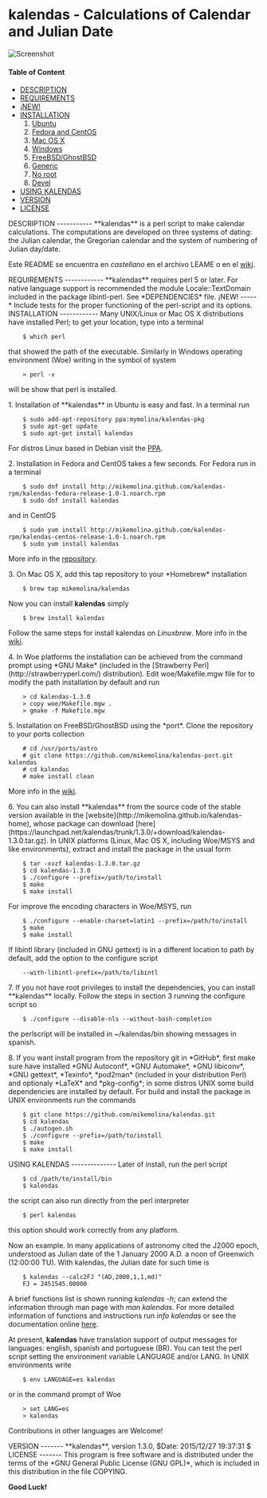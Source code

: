 kalendas - Calculations of Calendar and Julian Date
===================================================

![Screenshot](https://github.com/mikemolina/kalendas/wiki/images/01_gterm.png)

#### Table of Content
* [DESCRIPTION](#description)
* [REQUIREMENTS](#require)
* [¡NEW!](#news)
* [INSTALLATION](#install)
  1. [Ubuntu](#debian)
  2. [Fedora and CentOS](#rhel)
  3. [Mac OS X](#mac)
  4. [Windows](#win)
  5. [FreeBSD/GhostBSD](#freebsd)
  6. [Generic](#unix)
  7. [No root](#noroot)
  8. [Devel](#dev)
* [USING KALENDAS](#use)
* [VERSION](#version)
* [LICENSE](#license)

<a name="description"/>
DESCRIPTION
-----------
**kalendas** is a perl script to make calendar calculations. The
computations are developed on three systems of dating: the Julian
calendar, the Gregorian calendar and the system of numbering of
Julian day/date.

Este README se encuentra en *castellano* en el archivo LEAME o en
el [wiki](https://github.com/mikemolina/kalendas/wiki/kalendas-en-castellano).

<a name="require"/>
REQUIREMENTS
------------
**kalendas** requires perl 5 or later. For native language support is
recommended the module Locale::TextDomain included in the package
libintl-perl. See *DEPENDENCIES* file.

<a name="news"/>
¡NEW!
-----
* Include tests for the proper functioning of the perl-script and its
options.

<a name="install"/>
INSTALLATION
------------
Many UNIX/Linux or Mac OS X distributions have installed Perl;
to get your location, type into a terminal

        $ which perl
that showed the path of the executable. Similarly in Windows
operating environment (Woe) writing in the symbol of system

        > perl -v
will be show that perl is installed.

<a name="debian"/>
1. Installation of **kalendas** in Ubuntu is easy and fast. In a
terminal run

        $ sudo add-apt-repository ppa:mymolina/kalendas-pkg
        $ sudo apt-get update
        $ sudo apt-get install kalendas
For distros Linux based in Debian visit the [PPA](https://launchpad.net/~mymolina/+archive/ubuntu/kalendas-pkg).

<a name="rhel"/>
2. Installation in Fedora and CentOS takes a few seconds. For
Fedora run in a terminal

        $ sudo dnf install http://mikemolina.github.com/kalendas-rpm/kalendas-fedora-release-1.0-1.noarch.rpm
        $ sudo dnf install kalendas
and in CentOS

        $ sudo yum install http://mikemolina.github.com/kalendas-rpm/kalendas-centos-release-1.0-1.noarch.rpm
        $ sudo yum install kalendas
More info in the [repository](http://mikemolina.github.io/kalendas-rpm/).

<a name="mac"/>
3. On Mac OS X, add this tap repository to your *Homebrew* installation

        $ brew tap mikemolina/kalendas
Now you can install **kalendas** simply

        $ brew install kalendas
Follow the same steps for install kalendas on *Linuxbrew*. More info
in the [wiki](https://github.com/mikemolina/kalendas/wiki/kalendas-on-homebrew).

<a name="win"/>
4. In Woe platforms the installation can be achieved
from the command prompt using *GNU Make* (included in the
[Strawberry Perl](http://strawberryperl.com/) distribution). Edit
woe/Makefile.mgw file for to modify the path installation by default
and run

        > cd kalendas-1.3.0
        > copy woe/Makefile.mgw .
        > gmake -f Makefile.mgw

<a name="freebsd"/>
5. Installation on FreeBSD/GhostBSD using the *port*. Clone the
repository to your ports collection

        # cd /usr/ports/astro
        # git clone https://github.com/mikemolina/kalendas-port.git kalendas
        # cd kalendas
        # make install clean
More info in the [wiki](https://github.com/mikemolina/kalendas/wiki/kalendas-port).

<a name="unix"/>
6. You can also install **kalendas** from the source code of the stable
version available in the [website](http://mikemolina.github.io/kalendas-home),
whose package can download [here](https://launchpad.net/kalendas/trunk/1.3.0/+download/kalendas-1.3.0.tar.gz).
In UNIX platforms (Linux, Mac OS X, including Woe/MSYS and like
environments), extract and install the package in the usual form

        $ tar -xvzf kalendas-1.3.0.tar.gz
        $ cd kalendas-1.3.0
        $ ./configure --prefix=/path/to/install
        $ make
        $ make install
For improve the encoding characters in Woe/MSYS, run

        $ ./configure --enable-charset=latin1 --prefix=/path/to/install
        $ make
        $ make install
If libintl library (included in GNU gettext) is in a different
location to path by default, add the option to the configure script

        --with-libintl-prefix=/path/to/libintl

<a name="noroot"/>
7. If you not have root privileges to install the dependencies, you
can install **kalendas** locally. Follow the steps in section 3 running
the configure script so

        $ ./configure --disable-nls --without-bash-completion
the perlscript will be installed in ~/kalendas/bin showing messages
in spanish.

<a name="dev"/>
8. If you want install program from the repository git in *GitHub*,
first make sure have installed *GNU Autoconf*, *GNU Automake*, 
*GNU libiconv*, *GNU gettext*, *Texinfo*, *pod2man* (included in your
distribution Perl) and optionaly *LaTeX* and *pkg-config*; in some
distros UNIX some build dependencies are installed by default. For
build and install the package in UNIX environments run the commands

        $ git clone https://github.com/mikemolina/kalendas.git
        $ cd kalendas
        $ ./autogen.sh
        $ ./configure --prefix=/path/to/install
        $ make
        $ make install

<a name="use"/>
USING KALENDAS
--------------
Later of install, run the perl script

        $ cd /path/to/install/bin
        $ kalendas

the script can also run directly from the perl interpreter 

        $ perl kalendas

this option should work correctly from any platform.

Now an example. In many applications of astronomy cited the J2000
epoch, understood as Julian date of the 1 January 2000 A.D. a noon
of Greenwich (12:00:00 TU). With kalendas, the Julian date for such
time is

        $ kalendas --calc2FJ "(AD,2000,1,1,md)"
        FJ = 2451545.00000

A brief functions list is shown running *kalendas -h*; can extend the
information through man page with *man kalendas*. For more detailed
information of functions and instructions run *info kalendas* or see
the documentation online [here](https://launchpad.net/kalendas/trunk/1.3.0/+download/kalendas-doc.pdf).

At present, **kalendas** have translation support of output messages
for languages: english, spanish and portuguese (BR). You can test the
perl script setting the environment variable LANGUAGE and/or LANG. In
UNIX environments write

        $ env LANGUAGE=es kalendas

or in the command prompt of Woe

        > set LANG=es
        > kalendas

Contributions in other languages are Welcome!

<a name="version"/>
VERSION
-------
**kalendas**, version 1.3.0, $Date: 2015/12/27 19:37:31 $

<a name="license"/>
LICENSE
-------
This program is free software and is distributed under the terms of
the *GNU General Public License (GNU GPL)*, which is included in this
distribution in the file COPYING.

**Good Luck!**

